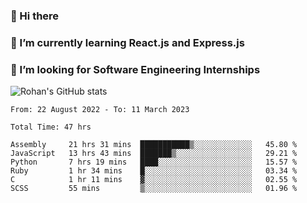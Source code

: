 ### 👋 Hi there 

<!--
**rohznmdev/rohznmdev** is a ✨ _special_ ✨ repository because its `README.md` (this file) appears on your GitHub profile.

Here are some ideas to get you started:

- 🔭 I’m currently working on ...
- 🌱 I’m currently learning Ruby and Ruby on Rails
- 👯 I’m looking to collaborate on ...
- 🤔 I’m looking for help with ...
- 💬 Ask me about ...
- 📫 How to reach me: ...
- 😄 Pronouns: ...
- ⚡ Fun fact: ...
-->
### 🌱 I’m currently learning React.js and Express.js
### 🤔 I’m looking for Software Engineering Internships
![Rohan's GitHub stats](https://github-readme-stats.vercel.app/api?username=rohznmdev&theme=dark&show_icons=true)

<!--START_SECTION:waka-->

```text
From: 22 August 2022 - To: 11 March 2023

Total Time: 47 hrs

Assembly     21 hrs 31 mins  ███████████▒░░░░░░░░░░░░░   45.80 %
JavaScript   13 hrs 43 mins  ███████▒░░░░░░░░░░░░░░░░░   29.21 %
Python       7 hrs 19 mins   ████░░░░░░░░░░░░░░░░░░░░░   15.57 %
Ruby         1 hr 34 mins    █░░░░░░░░░░░░░░░░░░░░░░░░   03.34 %
C            1 hr 11 mins    ▓░░░░░░░░░░░░░░░░░░░░░░░░   02.55 %
SCSS         55 mins         ▒░░░░░░░░░░░░░░░░░░░░░░░░   01.96 %
```

<!--END_SECTION:waka-->
